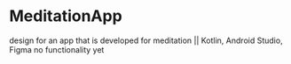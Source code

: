 # MeditationApp

design for an app that is developed for meditation || Kotlin, Android Studio, Figma
no functionality yet
